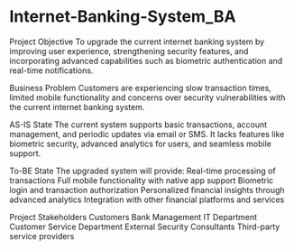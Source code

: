 # Internet-Banking-System_BA

Project Objective
To upgrade the current internet banking system by improving user experience, strengthening security features, and incorporating advanced capabilities such as biometric authentication and real-time notifications.

Business Problem
Customers are experiencing slow transaction times, limited mobile functionality and concerns over security vulnerabilities with the current internet banking system.

AS-IS State
The current system supports basic transactions, account management, and periodic updates via email or SMS. It lacks features like biometric security, advanced analytics for users, and seamless mobile support.

To-BE State
The upgraded system will provide:
Real-time processing of transactions
Full mobile functionality with native app support
Biometric login and transaction authorization
Personalized financial insights through advanced analytics
Integration with other financial platforms and services

Project Stakeholders
Customers
Bank Management
IT Department
Customer Service Department
External Security Consultants
Third-party service providers

